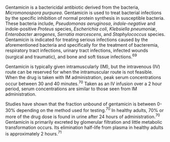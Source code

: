 Gentamicin is a bactericidal antibiotic derived from the bacteria, *Micromonospora purpurea*. Gentamicin is used to treat bacterial infections by the specific inhibition of normal protein synthesis in susceptible bacteria. These bacteria include, *Pseudomonas aeruginosa*, *indole-negative* and indole-positive *Proteus* species, *Escherichia coli*, *Klebsiella pneumoniæ*, *Enterobacter ærogenes*, *Serratia marcescens*, and *Staphylococcus* species. Gentamicin is indicated for treating serious infections caused by the aforementioned bacteria and specifically for the treatment of bacteremia, respiratory tract infections, urinary tract infections, infected wounds (surgical and traumatic), and bone and soft tissue infections.<sup>69</sup>

Gentamicin is typically given intramuscularly (IM), but the intravenous (IV) route can be reserved for when the intramuscular route is not feasible. When the drug is taken with IM administration, peak serum concentrations occur between 30 and 40 minutes.<sup>70</sup> Taken as an IV infusion over a 2 hour period, serum concentrations are similar to those seen from IM administration.

Studies have shown that the fraction unbound of gentamicin is between 0-30% depending on the method used for testing.<sup>70</sup> In healthy adults, 70% or more of the drug dose is found in urine after 24 hours of administration.<sup>70</sup> Gentamicin is primarily excreted by glomerular filtration and little metabolic transformation occurs. Its elimination half-life from plasma in healthy adults is approximately 2 hours.<sup>71</sup>